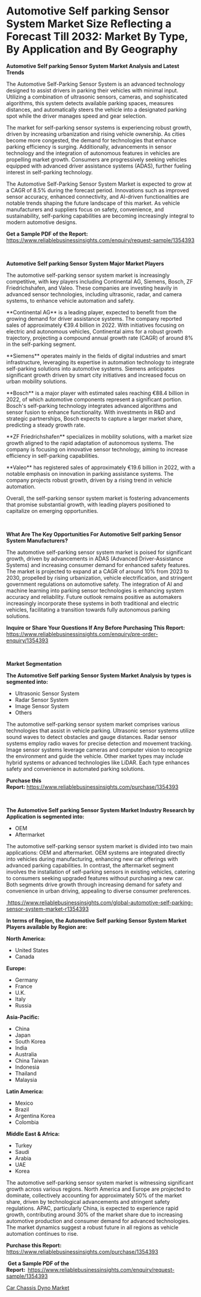 <p><h1>Automotive Self parking Sensor System Market Size Reflecting a Forecast Till 2032: Market By Type, By Application and By Geography</h1></p><p><strong>Automotive Self parking Sensor System Market Analysis and Latest Trends</strong></p>
<p><p>The Automotive Self-Parking Sensor System is an advanced technology designed to assist drivers in parking their vehicles with minimal input. Utilizing a combination of ultrasonic sensors, cameras, and sophisticated algorithms, this system detects available parking spaces, measures distances, and automatically steers the vehicle into a designated parking spot while the driver manages speed and gear selection. </p><p>The market for self-parking sensor systems is experiencing robust growth, driven by increasing urbanization and rising vehicle ownership. As cities become more congested, the demand for technologies that enhance parking efficiency is surging. Additionally, advancements in sensor technology and the integration of autonomous features in vehicles are propelling market growth. Consumers are progressively seeking vehicles equipped with advanced driver assistance systems (ADAS), further fueling interest in self-parking technology.</p><p>The Automotive Self-Parking Sensor System Market is expected to grow at a CAGR of 8.5% during the forecast period. Innovations such as improved sensor accuracy, enhanced connectivity, and AI-driven functionalities are notable trends shaping the future landscape of this market. As vehicle manufacturers and suppliers focus on safety, convenience, and sustainability, self-parking capabilities are becoming increasingly integral to modern automotive designs.</p></p>
<p><strong>Get a Sample PDF of the Report:&nbsp;</strong> <a href="https://www.reliablebusinessinsights.com/enquiry/request-sample/1354393?utm_campaign=2924&utm_medium=2&utm_source=Github&utm_content=ia&utm_term=31032025&utm_id=automotive-self-parking-sensor-system">https://www.reliablebusinessinsights.com/enquiry/request-sample/1354393</a></p>
<p>&nbsp;</p>
<p><strong>Automotive Self parking Sensor System Major Market Players</strong></p>
<p><p>The automotive self-parking sensor system market is increasingly competitive, with key players including Continental AG, Siemens, Bosch, ZF Friedrichshafen, and Valeo. These companies are investing heavily in advanced sensor technologies, including ultrasonic, radar, and camera systems, to enhance vehicle automation and safety.</p><p>**Continental AG** is a leading player, expected to benefit from the growing demand for driver assistance systems. The company reported sales of approximately €39.4 billion in 2022. With initiatives focusing on electric and autonomous vehicles, Continental aims for a robust growth trajectory, projecting a compound annual growth rate (CAGR) of around 8% in the self-parking segment.</p><p>**Siemens** operates mainly in the fields of digital industries and smart infrastructure, leveraging its expertise in automation technology to integrate self-parking solutions into automotive systems. Siemens anticipates significant growth driven by smart city initiatives and increased focus on urban mobility solutions.</p><p>**Bosch** is a major player with estimated sales reaching €88.4 billion in 2022, of which automotive components represent a significant portion. Bosch's self-parking technology integrates advanced algorithms and sensor fusion to enhance functionality. With investments in R&D and strategic partnerships, Bosch expects to capture a larger market share, predicting a steady growth rate.</p><p>**ZF Friedrichshafen** specializes in mobility solutions, with a market size growth aligned to the rapid adaptation of autonomous systems. The company is focusing on innovative sensor technology, aiming to increase efficiency in self-parking capabilities.</p><p>**Valeo** has registered sales of approximately €19.6 billion in 2022, with a notable emphasis on innovation in parking assistance systems. The company projects robust growth, driven by a rising trend in vehicle automation.</p><p>Overall, the self-parking sensor system market is fostering advancements that promise substantial growth, with leading players positioned to capitalize on emerging opportunities.</p></p>
<p>&nbsp;</p>
<p><strong>What Are The Key Opportunities For Automotive Self parking Sensor System Manufacturers?</strong></p>
<p><p>The automotive self-parking sensor system market is poised for significant growth, driven by advancements in ADAS (Advanced Driver-Assistance Systems) and increasing consumer demand for enhanced safety features. The market is projected to expand at a CAGR of around 10% from 2023 to 2030, propelled by rising urbanization, vehicle electrification, and stringent government regulations on automotive safety. The integration of AI and machine learning into parking sensor technologies is enhancing system accuracy and reliability. Future outlook remains positive as automakers increasingly incorporate these systems in both traditional and electric vehicles, facilitating a transition towards fully autonomous parking solutions.</p></p>
<p><strong>Inquire or Share Your Questions If Any Before Purchasing This Report:</strong> <a href="https://www.reliablebusinessinsights.com/enquiry/pre-order-enquiry/1354393?utm_campaign=2924&utm_medium=2&utm_source=Github&utm_content=ia&utm_term=31032025&utm_id=automotive-self-parking-sensor-system">https://www.reliablebusinessinsights.com/enquiry/pre-order-enquiry/1354393</a></p>
<p>&nbsp;</p>
<p><strong>Market Segmentation</strong></p>
<p><strong>The Automotive Self parking Sensor System Market Analysis by types is segmented into:</strong></p>
<p><ul><li>Ultrasonic Sensor System</li><li>Radar Sensor System</li><li>Image Sensor System</li><li>Others</li></ul></p>
<p><p>The automotive self-parking sensor system market comprises various technologies that assist in vehicle parking. Ultrasonic sensor systems utilize sound waves to detect obstacles and gauge distances. Radar sensor systems employ radio waves for precise detection and movement tracking. Image sensor systems leverage cameras and computer vision to recognize the environment and guide the vehicle. Other market types may include hybrid systems or advanced technologies like LiDAR. Each type enhances safety and convenience in automated parking solutions.</p></p>
<p><strong>Purchase this Report:&nbsp;</strong><a href="https://www.reliablebusinessinsights.com/purchase/1354393?utm_campaign=2924&utm_medium=2&utm_source=Github&utm_content=ia&utm_term=31032025&utm_id=automotive-self-parking-sensor-system">https://www.reliablebusinessinsights.com/purchase/1354393</a></p>
<p>&nbsp;</p>
<p><strong>The Automotive Self parking Sensor System Market Industry Research by Application is segmented into:</strong></p>
<p><ul><li>OEM</li><li>Aftermarket</li></ul></p>
<p><p>The automotive self-parking sensor system market is divided into two main applications: OEM and aftermarket. OEM systems are integrated directly into vehicles during manufacturing, enhancing new car offerings with advanced parking capabilities. In contrast, the aftermarket segment involves the installation of self-parking sensors in existing vehicles, catering to consumers seeking upgraded features without purchasing a new car. Both segments drive growth through increasing demand for safety and convenience in urban driving, appealing to diverse consumer preferences.</p></p>
<p><a href="https://www.reliablebusinessinsights.com/global-automotive-self-parking-sensor-system-market-r1354393?utm_campaign=2924&utm_medium=2&utm_source=Github&utm_content=ia&utm_term=31032025&utm_id=automotive-self-parking-sensor-system">&nbsp;https://www.reliablebusinessinsights.com/global-automotive-self-parking-sensor-system-market-r1354393</a></p>
<p><strong>In terms of Region, the Automotive Self parking Sensor System Market Players available by Region are:</strong></p>
<p>
    <p> <strong> North America: </strong>
        <ul>
            <li>United States</li>
            <li>Canada</li>
        </ul>
        </p> 
    <p> <strong> Europe: </strong>
        <ul>
            <li>Germany</li>
            <li>France</li>
            <li>U.K.</li>
            <li>Italy</li>
            <li>Russia</li>
        </ul>
        </p> 
    <p> <strong> Asia-Pacific: </strong>
        <ul>
            <li>China</li>
            <li>Japan</li>
            <li>South Korea</li>
            <li>India</li>
            <li>Australia</li>
            <li>China Taiwan</li>
            <li>Indonesia</li>
            <li>Thailand</li>
            <li>Malaysia</li>
        </ul>
        </p> 
    <p> <strong> Latin America: </strong>
        <ul>
            <li>Mexico</li>
            <li>Brazil</li>
            <li>Argentina Korea</li>
            <li>Colombia</li>
        </ul>
        </p> 
    <p> <strong> Middle East & Africa: </strong>
        <ul>
            <li>Turkey</li>
            <li>Saudi</li>
            <li>Arabia</li>
            <li>UAE</li>
            <li>Korea</li>
        </ul>
    </p>
    </p>
<p><p>The automotive self-parking sensor system market is witnessing significant growth across various regions. North America and Europe are projected to dominate, collectively accounting for approximately 50% of the market share, driven by technological advancements and stringent safety regulations. APAC, particularly China, is expected to experience rapid growth, contributing around 30% of the market share due to increasing automotive production and consumer demand for advanced technologies. The market dynamics suggest a robust future in all regions as vehicle automation continues to rise.</p></p>
<p><strong>Purchase this Report: </strong><a href="https://www.reliablebusinessinsights.com/purchase/1354393?utm_campaign=2924&utm_medium=2&utm_source=Github&utm_content=ia&utm_term=31032025&utm_id=automotive-self-parking-sensor-system">https://www.reliablebusinessinsights.com/purchase/1354393</a></p>
<p>&nbsp;<strong>Get a Sample PDF of the Report:&nbsp;&nbsp;</strong><a href="https://www.reliablebusinessinsights.com/enquiry/request-sample/1354393?utm_campaign=2924&utm_medium=2&utm_source=Github&utm_content=ia&utm_term=31032025&utm_id=automotive-self-parking-sensor-system">https://www.reliablebusinessinsights.com/enquiry/request-sample/1354393</a></p>
<p><strong></strong></p>
<p><p><a href="https://github.com/djembashote/Market-Research-Report-List-1/blob/main/car-chassis-dyno-market.md?utm_campaign=2924&utm_medium=2&utm_source=Github&utm_content=ia&utm_term=31032025&utm_id=automotive-self-parking-sensor-system">Car Chassis Dyno Market</a></p></p>